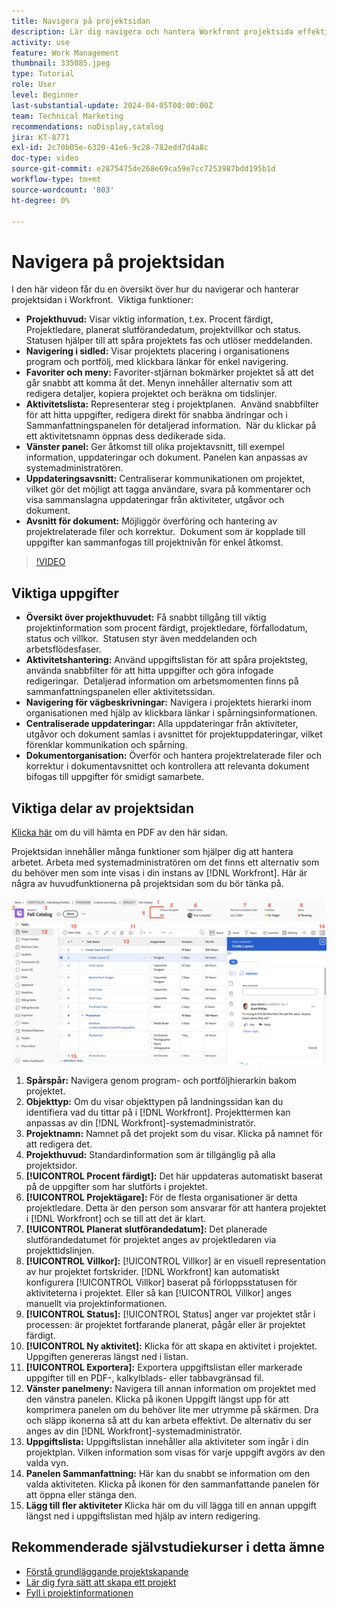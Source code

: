 ```yaml
---
title: Navigera på projektsidan
description: Lär dig navigera och hantera Workfront projektsida effektivt med funktioner som projektrubrik, navigering i vägbeskrivningar, uppgiftslistor, uppdateringar och dokumentavsnitt.
activity: use
feature: Work Management
thumbnail: 335085.jpeg
type: Tutorial
role: User
level: Beginner
last-substantial-update: 2024-04-05T00:00:00Z
team: Technical Marketing
recommendations: noDisplay,catalog
jira: KT-8771
exl-id: 2c70b05e-6320-41e6-9c28-782edd7d4a8c
doc-type: video
source-git-commit: e2875475de268e69ca59e7cc7253987bdd195b1d
workflow-type: tm+mt
source-wordcount: '803'
ht-degree: 0%

---
```


# Navigera på projektsidan

I den här videon får du en översikt över hur du navigerar och hanterar projektsidan i Workfront. &#x200B; Viktiga funktioner:

* **Projekthuvud:** Visar viktig information, t.ex. Procent färdigt, Projektledare, planerat slutförandedatum, projektvillkor och status. &#x200B; Statusen hjälper till att spåra projektets fas och utlöser meddelanden. &#x200B;
* **Navigering i sidled:** Visar projektets placering i organisationens program och portfölj, med klickbara länkar för enkel navigering. &#x200B;
* **Favoriter och meny:** Favoriter-stjärnan bokmärker projektet så att det går snabbt att komma åt det. Menyn innehåller alternativ som att redigera detaljer, kopiera projektet och beräkna om tidslinjer. &#x200B;
* **Aktivitetslista:** Representerar steg i projektplanen. &#x200B; Använd snabbfilter för att hitta uppgifter, redigera direkt för snabba ändringar och i Sammanfattningspanelen för detaljerad information. &#x200B; När du klickar på ett aktivitetsnamn öppnas dess dedikerade sida. &#x200B;
* **Vänster panel:** Ger åtkomst till olika projektavsnitt, till exempel information, uppdateringar och dokument. &#x200B; Panelen kan anpassas av systemadministratören. &#x200B;
* **Uppdateringsavsnitt:** Centraliserar kommunikationen om projektet, vilket gör det möjligt att tagga användare, svara på kommentarer och visa sammanslagna uppdateringar från aktiviteter, utgåvor och dokument. &#x200B;
* **Avsnitt för dokument:** Möjliggör överföring och hantering av projektrelaterade filer och korrektur. &#x200B; Dokument som är kopplade till uppgifter kan sammanfogas till projektnivån för enkel åtkomst. &#x200B;


>[!VIDEO](https://video.tv.adobe.com/v/335085/?quality=12&learn=on&enablevpops)

## Viktiga uppgifter

* **Översikt över projekthuvudet:** Få snabbt tillgång till viktig projektinformation som procent färdigt, projektledare, förfallodatum, status och villkor. &#x200B; Statusen styr även meddelanden och arbetsflödesfaser. &#x200B;
* **Aktivitetshantering:** Använd uppgiftslistan för att spåra projektsteg, använda snabbfilter för att hitta uppgifter och göra infogade redigeringar. &#x200B; Detaljerad information om arbetsmomenten finns på sammanfattningspanelen eller aktivitetssidan. &#x200B;
* **Navigering för vägbeskrivningar:** Navigera i projektets hierarki inom organisationen med hjälp av klickbara länkar i spårningsinformationen. &#x200B;
* **Centraliserade uppdateringar:** Alla uppdateringar från aktiviteter, utgåvor och dokument samlas i avsnittet för projektuppdateringar, vilket förenklar kommunikation och spårning. &#x200B;
* **Dokumentorganisation:** Överför och hantera projektrelaterade filer och korrektur i dokumentavsnittet och kontrollera att relevanta dokument bifogas till uppgifter för smidigt samarbete. &#x200B;


## Viktiga delar av projektsidan

[Klicka här](/help/assets/key-parts-of-the-project-page.pdf) om du vill hämta en PDF av den här sidan.

Projektsidan innehåller många funktioner som hjälper dig att hantera arbetet. Arbeta med systemadministratören om det finns ett alternativ som du behöver men som inte visas i din instans av [!DNL Workfront]. Här är några av huvudfunktionerna på projektsidan som du bör tänka på.

![Skärmbild av projektsida](assets/project-page-graphic-for-planner-v2.png)

1. **Spårspår:** Navigera genom program- och portföljhierarkin bakom projektet.
2. **Objekttyp:** Om du visar objekttypen på landningssidan kan du identifiera vad du tittar på i [!DNL Workfront]. Projekttermen kan anpassas av din [!DNL Workfront]-systemadministratör.
3. **Projektnamn:** Namnet på det projekt som du visar. Klicka på namnet för att redigera det.
4. **Projekthuvud:** Standardinformation som är tillgänglig på alla projektsidor.
5. **[!UICONTROL Procent färdigt]:** Det här uppdateras automatiskt baserat på de uppgifter som har slutförts i projektet.
6. **[!UICONTROL Projektägare]:** För de flesta organisationer är detta projektledare. Detta är den person som ansvarar för att hantera projektet i [!DNL Workfront] och se till att det är klart.
7. **[!UICONTROL Planerat slutförandedatum]:** Det planerade slutförandedatumet för projektet anges av projektledaren via projekttidslinjen.
8. **[!UICONTROL Villkor]:** [!UICONTROL Villkor] är en visuell representation av hur projektet fortskrider. [!DNL Workfront] kan automatiskt konfigurera [!UICONTROL Villkor] baserat på förloppsstatusen för aktiviteterna i projektet. Eller så kan [!UICONTROL Villkor] anges manuellt via projektinformationen.
9. **[!UICONTROL Status]:** [!UICONTROL Status] anger var projektet står i processen: är projektet fortfarande planerat, pågår eller är projektet färdigt.
10. **[!UICONTROL Ny aktivitet]:** Klicka för att skapa en aktivitet i projektet. Uppgiften genereras längst ned i listan.
11. **[!UICONTROL Exportera]:** Exportera uppgiftslistan eller markerade uppgifter till en PDF-, kalkylblads- eller tabbavgränsad fil.
12. **Vänster panelmeny:** Navigera till annan information om projektet med den vänstra panelen. Klicka på ikonen Uppgift längst upp för att komprimera panelen om du behöver lite mer utrymme på skärmen. Dra och släpp ikonerna så att du kan arbeta effektivt. De alternativ du ser anges av din [!DNL Workfront]-systemadministratör.
13. **Uppgiftslista:** Uppgiftslistan innehåller alla aktiviteter som ingår i din projektplan. Vilken information som visas för varje uppgift avgörs av den valda vyn.
14. **Panelen Sammanfattning:** Här kan du snabbt se information om den valda aktiviteten. Klicka på ikonen för den sammanfattande panelen för att öppna eller stänga den.
15. **Lägg till fler aktiviteter** Klicka här om du vill lägga till en annan uppgift längst ned i uppgiftslistan med hjälp av intern redigering.

## Rekommenderade självstudiekurser i detta ämne

* [Förstå grundläggande projektskapande](/help/manage-work/projects/understand-basic-project-creation.md)
* [Lär dig fyra sätt att skapa ett projekt](/help/manage-work/projects/understand-other-ways-to-create-projects.md)
* [Fyll i projektinformationen](/help/manage-work/projects/fill-in-the-project-details.md)

